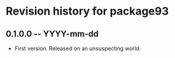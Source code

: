 # Revision history for package93

## 0.1.0.0 -- YYYY-mm-dd

* First version. Released on an unsuspecting world.
